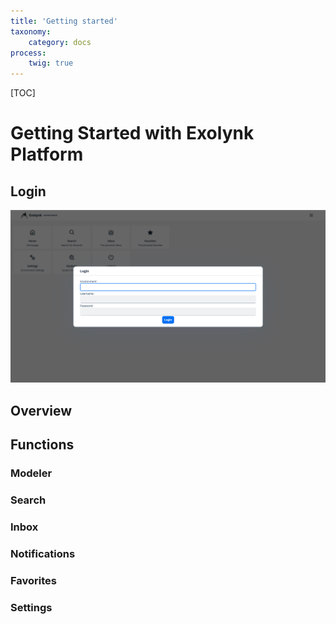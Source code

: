 ```yaml
---
title: 'Getting started'
taxonomy:
    category: docs
process:
    twig: true
---
```


[TOC]

# Getting Started with Exolynk Platform

## Login

![Login](login-popup.png?resize=800&classes=left)



## Overview

## Functions

### Modeler

### Search

### Inbox

### Notifications

### Favorites

### Settings